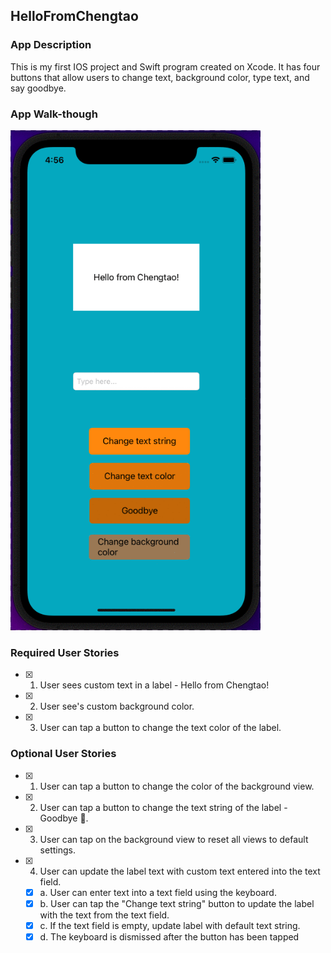 ##  HelloFromChengtao

### App Description
This is my first IOS project and Swift program created on Xcode. It has four buttons that allow users to change text, background color, type text, and say goodbye.

### App Walk-though
<img src= "https://github.com/TaoLyn838/codepath-prework/blob/main/prework/App%20walk-though.gif" width="400" height="800"> <br>

### Required User Stories
- [x] 1. User sees custom text in a label - Hello from Chengtao!
- [x] 2. User see's custom background color.
- [x] 3. User can tap a button to change the text color of the label.

### Optional User Stories
- [x] 1. User can tap a button to change the color of the background view.
- [x] 2. User can tap a button to change the text string of the label - Goodbye 👋.
- [x] 3. User can tap on the background view to reset all views to default settings.
- [x] 4. User can update the label text with custom text entered into the text field.
   - [x] a. User can enter text into a text field using the keyboard.
   - [x] b. User can tap the "Change text string" button to update the label with the text from the text field.
   - [x] c. If the text field is empty, update label with default text string.
   - [x] d. The keyboard is dismissed after the button has been tapped
